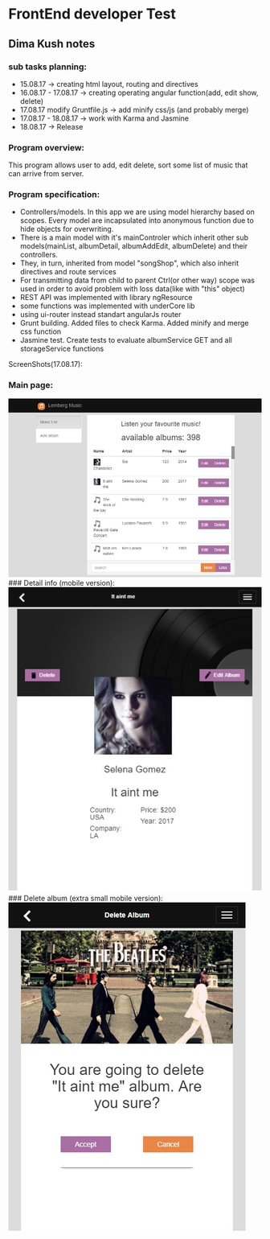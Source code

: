 # FrontEnd developer Test
## Dima Kush notes 
### sub tasks planning:
- 15.08.17 -> creating html layout, routing and directives
- 16.08.17 - 17.08.17 -> creating operating angular function(add, edit show, delete)
- 17.08.17 modify Gruntfile.js -> add minify css/js (and probably merge)
- 17.08.17 - 18.08.17 -> work with Karma and Jasmine
- 18.08.17 -> Release 

### Program overview:
This program allows user to add, edit delete, sort some list of music that can arrive from server.

### Program specification:
- Controllers/models. In this app we are using model hierarchy based on scopes.
  Every model are incapsulated into anonymous function due to hide objects for overwriting.
- There is a main model with it's mainControler which inherit other sub models(mainList, albumDetail,     albumAddEdit, albumDelete) and their controllers.
- They, in turn, inherited from model "songShop", which also inherit directives and route services
- For transmitting data from child to parent Ctrl(or other way) scope was used in order to avoid problem with loss data(like with "this" object)
- REST API was implemented with library ngResource
- some functions was implemented with underCore lib
- using ui-router instead standart angularJs router
- Grunt building. Added files to check Karma. Added minify and merge css function
- Jasmine test. Create tests to evaluate albumService GET and all storageService functions

ScreenShots(17.08.17):
### Main page:
<img src="src/html/img/preview.JPG" alt="page preview">
### Detail info (mobile version):
<img src="src/html/img/preview_detail.JPG" alt="page preview detail">
### Delete album (extra small mobile version):
<img src="src/html/img/preview_delete.JPG" alt="page preview delete">
